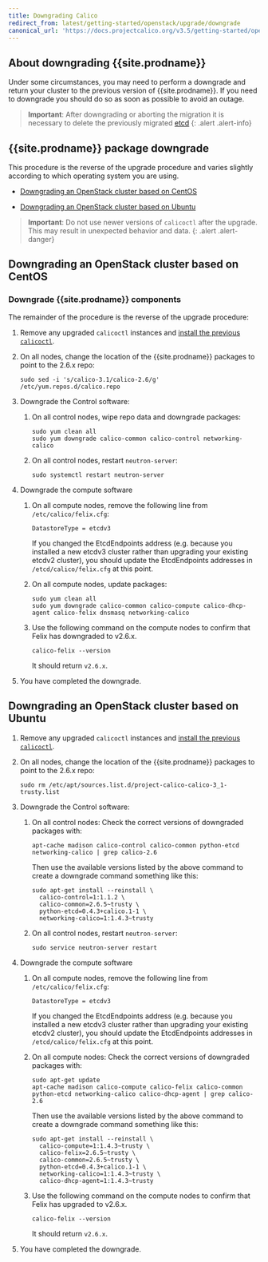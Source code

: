 ```yaml
---
title: Downgrading Calico
redirect_from: latest/getting-started/openstack/upgrade/downgrade
canonical_url: 'https://docs.projectcalico.org/v3.5/getting-started/openstack/upgrade/downgrade'
---
```


## About downgrading {{site.prodname}}

Under some circumstances, you may need to perform a downgrade and return your
cluster to the previous version of {{site.prodname}}. If you need to downgrade
you should do so as soon as possible to avoid an outage.

> **Important**: After downgrading or aborting the migration it is necessary
> to delete the previously migrated
> [etcd](./delete#deleting-calico-data-from-etcdv3-after-a-partial-migration)
{: .alert .alert-info}

## {{site.prodname}} package downgrade

This procedure is the reverse of the upgrade procedure and varies slightly according to which operating system you are using.  

- [Downgrading an OpenStack cluster based on CentOS](#downgrading-an-openstack-cluster-based-on-centos)

- [Downgrading an OpenStack cluster based on Ubuntu](#downgrading-an-openstack-cluster-based-on-ubuntu)

> **Important**: Do not use newer versions of `calicoctl` after the upgrade.
> This may result in unexpected behavior and data.
{: .alert .alert-danger}


## Downgrading an OpenStack cluster based on CentOS

### Downgrade {{site.prodname}} components
The remainder of the procedure is the reverse of the upgrade procedure:
   
1. Remove any upgraded `calicoctl` instances and [install the previous `calicoctl`](/{{page.version}}/usage/calicoctl/install).

1. On all nodes, change the location of the {{site.prodname}} packages to point to the 2.6.x repo:

   ```
   sudo sed -i 's/calico-3.1/calico-2.6/g' /etc/yum.repos.d/calico.repo 
   ```

1. Downgrade the Control software:
   1. On all control nodes, wipe repo data and downgrade packages:
      ```
      sudo yum clean all
      sudo yum downgrade calico-common calico-control networking-calico
      ```
      
   1. On all control nodes, restart `neutron-server`:
      ```
      sudo systemctl restart neutron-server
      ```

1. Downgrade the compute software
   
   1. On all compute nodes, remove the following line from `/etc/calico/felix.cfg`:
      ```
      DatastoreType = etcdv3
      ```
      If you changed the EtcdEndpoints address (e.g. because you installed a new etcdv3 cluster 
      rather than upgrading your existing etcdv2 cluster), you should update the EtcdEndpoints addresses 
      in `/etcd/calico/felix.cfg` at this point.
      
   1. On all compute nodes, update packages:
      ```
      sudo yum clean all
      sudo yum downgrade calico-common calico-compute calico-dhcp-agent calico-felix dnsmasq networking-calico
      ```
      
   1. Use the following command on the compute nodes to confirm that Felix has downgraded to v2.6.x.
      ```
      calico-felix --version
      ```
   
      It should return `v2.6.x`.

1. You have completed the downgrade.


## Downgrading an OpenStack cluster based on Ubuntu

1. Remove any upgraded `calicoctl` instances and [install the previous `calicoctl`](/{{page.version}}/usage/calicoctl/install).

1. On all nodes, change the location of the {{site.prodname}} packages to point to the 2.6.x repo:

   ```
   sudo rm /etc/apt/sources.list.d/project-calico-calico-3_1-trusty.list 
   ```
   
1. Downgrade the Control software:
   1. On all control nodes:
   Check the correct versions of downgraded packages with: 
      ```
      apt-cache madison calico-control calico-common python-etcd networking-calico | grep calico-2.6
      ```
      Then use the available versions listed by the above command to create a downgrade command something like this:

      ```    
      sudo apt-get install --reinstall \
        calico-control=1:1.1.2 \
        calico-common=2.6.5~trusty \
        python-etcd=0.4.3+calico.1-1 \
        networking-calico=1:1.4.3~trusty
      ```
      
   1. On all control nodes, restart `neutron-server`:
      ```
      sudo service neutron-server restart
      ```

1. Downgrade the compute software
   
   1. On all compute nodes, remove the following line from `/etc/calico/felix.cfg`:
      ```
      DatastoreType = etcdv3
      ```
      If you changed the EtcdEndpoints address (e.g. because you installed a new etcdv3 cluster 
      rather than upgrading your existing etcdv2 cluster), you should update the EtcdEndpoints addresses 
      in `/etcd/calico/felix.cfg` at this point.
   
   1. On all compute nodes:
   Check the correct versions of downgraded packages with: 
      ```
      sudo apt-get update
      apt-cache madison calico-compute calico-felix calico-common python-etcd networking-calico calico-dhcp-agent | grep calico-2.6
      ```
      Then use the available versions listed by the above command to create a downgrade command something like this:
      ```
      sudo apt-get install --reinstall \
        calico-compute=1:1.4.3~trusty \
        calico-felix=2.6.5~trusty \
        calico-common=2.6.5~trusty \
        python-etcd=0.4.3+calico.1-1 \
        networking-calico=1:1.4.3~trusty \
        calico-dhcp-agent=1:1.4.3~trusty
      ```
      
   1. Use the following command on the compute nodes to confirm that Felix has upgraded to v2.6.x.
      ```
      calico-felix --version
      ```
   
      It should return `v2.6.x`.

1. You have completed the downgrade.
